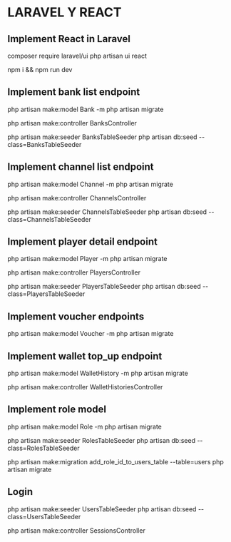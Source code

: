 # LARAVEL Y REACT

## Implement React in Laravel
composer require laravel/ui
php artisan ui react

npm i && npm run dev

## Implement bank list endpoint
php artisan make:model Bank -m
php artisan migrate

php artisan make:controller BanksController

php artisan make:seeder BanksTableSeeder
php artisan db:seed --class=BanksTableSeeder

## Implement channel list endpoint
php artisan make:model Channel -m
php artisan migrate

php artisan make:controller ChannelsController

php artisan make:seeder ChannelsTableSeeder
php artisan db:seed --class=ChannelsTableSeeder

## Implement player detail endpoint
php artisan make:model Player -m
php artisan migrate

php artisan make:controller PlayersController

php artisan make:seeder PlayersTableSeeder
php artisan db:seed --class=PlayersTableSeeder

## Implement voucher endpoints
php artisan make:model Voucher -m
php artisan migrate

## Implement wallet top_up endpoint
php artisan make:model WalletHistory -m
php artisan migrate

php artisan make:controller WalletHistoriesController

## Implement role model
php artisan make:model Role -m
php artisan migrate

php artisan make:seeder RolesTableSeeder
php artisan db:seed --class=RolesTableSeeder

php artisan make:migration add_role_id_to_users_table --table=users
php artisan migrate

## Login
php artisan make:seeder UsersTableSeeder
php artisan db:seed --class=UsersTableSeeder

php artisan make:controller SessionsController